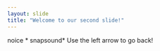 ```yaml
---
layout: slide
title: "Welcome to our second slide!"
---
```

noice * snapsound*
Use the left arrow to go back!
